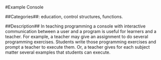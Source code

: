 #Example Console

##Categories##: education, control structures, functions.

##Description##
In teaching programming a console with interactive communication between a
user and a program is useful for learners and a teacher. For example, a teacher
may give an assignment to do several programming exercises. Students write those
programming exercises and prompt a teacher to execute them. Or, a teacher gives
for each subject matter several examples that students can execute.